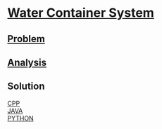 # [Water Container System](https://codingcompetitions.withgoogle.com/kickstart/round/00000000008cb409/0000000000bef79e)

## [Problem](PROBLEM.md)

## [Analysis](ANALYSIS.md)

## Solution
[CPP](Solution.cpp)<br />
[JAVA](Solution.java)<br />
[PYTHON](Solution.py)
